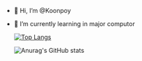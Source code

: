 - 👋 Hi, I’m @Koonpoy
- 🌱 I’m currently learning in major computor


  [![Top Langs](https://github-readme-stats.vercel.app/api/top-langs/?username=Koonpoy)](https://github.com/Koonpoy/github-readme-stats)

  ![Anurag's GitHub stats](https://github-readme-stats.vercel.app/api?username=Koonpoy&show_icons=true&theme=radical)

<!---
Koonpoy/Koonpoy is a ✨ special ✨ repository because its `README.md` (this file) appears on your GitHub profile.
You can click the Preview link to take a look at your changes.
--->
